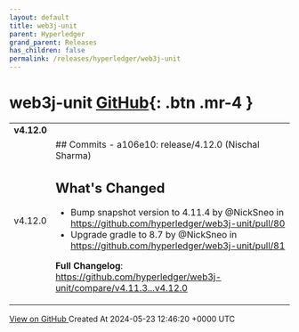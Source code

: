 ```yaml
---
layout: default
title: web3j-unit
parent: Hyperledger
grand_parent: Releases
has_children: false
permalink: /releases/hyperledger/web3j-unit
---
```


# web3j-unit <span class="fs-3 right-align">[GitHub](https://github.com/hyperledger/web3j-unit){: .btn .mr-4 }</span>


<div>
    <table>
        <tr>
            <td colspan="2">
                <b>
                    v4.12.0
                </b>
            </td>
        </tr>
        <tr>
            <td>
                <span class="chip">
                    v4.12.0
                </span>
            </td>
            <td>
                ## Commits
- a106e10: release/4.12.0 (Nischal Sharma)

## What's Changed
* Bump snapshot version to 4.11.4 by @NickSneo in https://github.com/hyperledger/web3j-unit/pull/80
* Upgrade gradle to 8.7 by @NickSneo in https://github.com/hyperledger/web3j-unit/pull/81


**Full Changelog**: https://github.com/hyperledger/web3j-unit/compare/v4.11.3...v4.12.0
            </td>
        </tr>
    </table>
    <a href="https://github.com/hyperledger/web3j-unit/releases/tag/v4.12.0" class=".btn">
        View on GitHub
    </a>
    <span class="right-align">
        Created At 2024-05-23 12:46:20 +0000 UTC
    </span>
</div>

